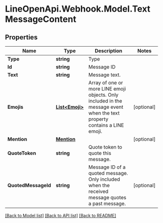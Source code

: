 # LineOpenApi.Webhook.Model.TextMessageContent

## Properties

Name | Type | Description | Notes
------------ | ------------- | ------------- | -------------
**Type** | **string** | Type | 
**Id** | **string** | Message ID | 
**Text** | **string** | Message text. | 
**Emojis** | [**List&lt;Emoji&gt;**](Emoji.md) | Array of one or more LINE emoji objects. Only included in the message event when the text property contains a LINE emoji. | [optional] 
**Mention** | [**Mention**](Mention.md) |  | [optional] 
**QuoteToken** | **string** | Quote token to quote this message.  | 
**QuotedMessageId** | **string** | Message ID of a quoted message. Only included when the received message quotes a past message. | [optional] 

[[Back to Model list]](../README.md#documentation-for-models) [[Back to API list]](../README.md#documentation-for-api-endpoints) [[Back to README]](../README.md)

